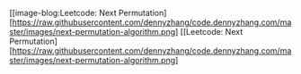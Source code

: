 [[image-blog:Leetcode: Next Permutation][https://raw.githubusercontent.com/dennyzhang/code.dennyzhang.com/master/images/next-permutation-algorithm.png]
[[Leetcode: Next Permutation][https://raw.githubusercontent.com/dennyzhang/code.dennyzhang.com/master/images/next-permutation-algorithm.png]
